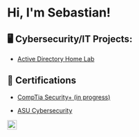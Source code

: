 <h1>Hi, I'm Sebastian! </h1>

<h2>🖥️ Cybersecurity/IT Projects:</h2>

  - [Active Directory Home Lab](https://github.com/cySeb/ActiveDirectoryLab)

<h2>📄 Certifications</h2>

- [CompTia Security+ (in progress)](https://URL) 

- [ASU Cybersecurity](https://api.badgr.io/public/assertions/2xlojVemRiO5xlSr1pAswQ)




[<img align="left" alt="JoshMadakor | LinkedIn" width="22px" src="https://cdn.jsdelivr.net/npm/simple-icons@v3/icons/linkedin.svg" />][linkedin]


[linkedin]: https://www.linkedin.com/in/sebastian-soto9999/


